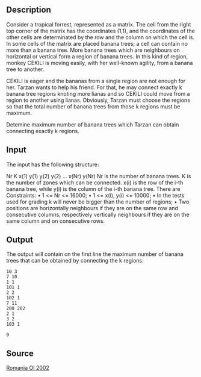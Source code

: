 <h2>Description</h2><p>Consider a tropical forrest, represented as a matrix. The cell from the right top corner of the matrix has the coordinates (1,1), and the coordinates of the other cells are determinated by the row and the column on which  the cell is. In some cells of the matrix are placed banana trees; a cell can contain no more than a banana tree. More banana trees which are neighbours on horizontal or vertical form a region of banana trees. In  this kind of region, monkey CEKILI is moving easily, with her well-known agility, from a banana tree to another.
</p>CEKILI is eager and the bananas from a single region are not enough for her. Tarzan wants to help his friend. For that, he may connect exactly k banana tree regions knoting more lianas and so CEKILI could move from a region to another using lianas. Obviously, Tarzan must choose the regions so that the total number of banana trees from those k regions must be maximum.

Detemine maximum number of banana trees which Tarzan can obtain connecting exactly k regions.
<h2>Input</h2><p>The input has the following structure:
</p>Nr K
x(1) y(1)
y(2) y(2)
...
x(Nr) y(Nr)
Nr is the number of  banana trees. K is the number of zones which can be connected. x(i) is the row of the i-th banana tree, while y(i) is the column of the i-th banana tree.
There are Constraints:
•	1 &lt;= Nr &lt;= 16000;
•	1 &lt;= x(i), y(i) &lt;= 10000;
•	In the tests used for grading k will never be bigger than the number of regions;
•	Two positions are horizontally neighbours if they are on the same row and consecutive columns, respectively vertically neighbours if they are on the same column and on consecutive rows.
<h2>Output</h2><p>The output will contain on the first line the maximum number of banana trees that can be obtained by connecting the k regions.</p><pre><code class="language-input1">10 3
7 10
1 1
101 1
2 2
102 1
7 11
200 202
2 1
3 2
103 1
</code></pre><pre><code class="language-output1">9</code></pre><h2>Source</h2><a href="searchproblem?field=source&amp;key=Romania+OI+2002">Romania OI 2002</a>